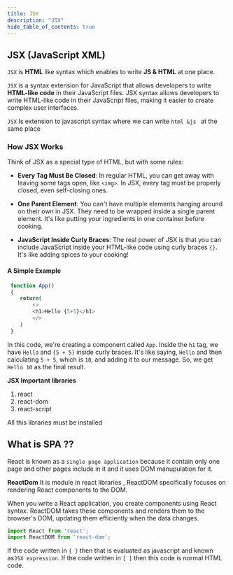 ```yaml
---
title: JSX
description: "JSX"
hide_table_of_contents: true
---
```


## JSX (JavaScript XML)

`JSX` is **HTML** like syntax which enables to write **JS & HTML** at one place.

`JSX` is a syntax extension for JavaScript that allows developers to write **HTML-like code** in their JavaScript files. JSX syntax allows developers to write HTML-like code in their JavaScript files, making it easier to create complex user interfaces.

`JSX` Is extension to javascript syntax where we can write `html &js ` at the same place
### How JSX Works

Think of JSX as a special type of HTML, but with some rules:

* **Every Tag Must Be Closed**: In regular HTML, you can get away with leaving some tags open, like `<img>`. In JSX, every tag must be properly closed, even self-closing ones.

* **One Parent Element**: You can't have multiple elements hanging around on their own in JSX. They need to be wrapped inside a single parent element. It's like putting your ingredients in one container before cooking.

* **JavaScript Inside Curly Braces**: The real power of JSX is that you can include JavaScript inside your HTML-like code using curly braces `{}`. It's like adding spices to your cooking!

#### A Simple Example

```js
 function App()
 {
    return(
        <>
        <h1>Hello {5+5}</h1>
        </>
    )
 }
```

In this code, we're creating a component called `App`. Inside the `h1` tag, we have `Hello` and `{5 + 5}` inside curly braces. It's like saying, `Hello` and then calculating `5 + 5`, which is `10`, and adding it to our message. So, we get `Hello 10` as the final result.

**JSX Important libraries**

1. react
2. react-dom
3. react-script

All this libraries must be installed 

## What is SPA ??

React is known as a `single page application` because it contain only one page and other pages include in it and it uses DOM manupulation for it.

**ReactDom**
 It is module in react libraries ,  ReactDOM specifically focuses on rendering React components to the DOM. 

When you write a React application, you create components using React syntax. ReactDOM takes these components and renders them to the browser's DOM, updating them efficiently when the data changes. 

```js
import React from 'react';
import ReactDOM from 'react-dom';
```

If the code written in `{ }` then that is evaluated as javascript and known as` JSX expression `.  If the code written in `[ ]` then this code is normal HTML code. 